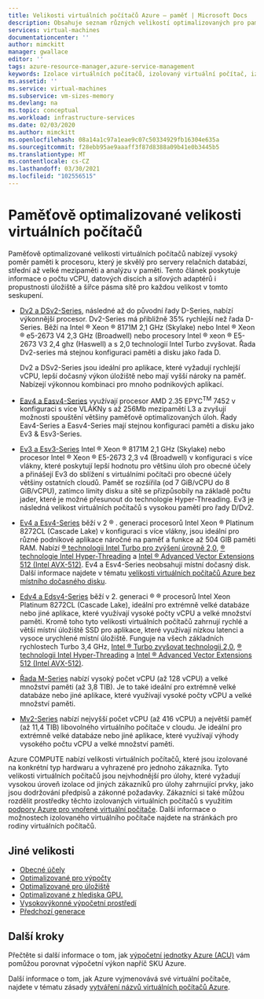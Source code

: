 ```yaml
---
title: Velikosti virtuálních počítačů Azure – paměť | Microsoft Docs
description: Obsahuje seznam různých velikostí optimalizovaných pro paměť, které jsou dostupné pro virtuální počítače v Azure. Uvádí informace o počtu vCPU, datových discích a síťových adaptérů a propustnosti úložiště a šířce pásma sítě pro velikosti v této sérii.
services: virtual-machines
documentationcenter: ''
author: mimckitt
manager: gwallace
editor: ''
tags: azure-resource-manager,azure-service-management
keywords: Izolace virtuálních počítačů, izolovaný virtuální počítač, izolace, izolovaný režim
ms.assetid: ''
ms.service: virtual-machines
ms.subservice: vm-sizes-memory
ms.devlang: na
ms.topic: conceptual
ms.workload: infrastructure-services
ms.date: 02/03/2020
ms.author: mimckitt
ms.openlocfilehash: 08a14a1c97a1eae9c07c50334929fb16304e635a
ms.sourcegitcommit: f28ebb95ae9aaaff3f87d8388a09b41e0b3445b5
ms.translationtype: MT
ms.contentlocale: cs-CZ
ms.lasthandoff: 03/30/2021
ms.locfileid: "102556515"
---
```

# <a name="memory-optimized-virtual-machine-sizes"></a>Paměťově optimalizované velikosti virtuálních počítačů

Paměťově optimalizované velikosti virtuálních počítačů nabízejí vysoký poměr paměti k procesoru, který je skvělý pro servery relačních databází, střední až velké mezipaměti a analýzu v paměti. Tento článek poskytuje informace o počtu vCPU, datových discích a síťových adaptérů i propustnosti úložiště a šířce pásma sítě pro každou velikost v tomto seskupení.

- [Dv2 a DSv2-Series](dv2-dsv2-series-memory.md), následné až do původní řady D-Series, nabízí výkonnější procesor. Dv2-Series má přibližně 35% rychlejší než řada D-Series. Běží na Intel &reg; Xeon &reg; 8171M 2,1 GHz (Skylake) nebo Intel &reg; Xeon &reg; e5-2673 V4 2,3 GHz (Broadwell) nebo procesory Intel &reg; xeon &reg; E5-2673 V3 2,4 ghz (Haswell) a s 2,0 technologií Intel Turbo zvyšovat. Řada Dv2-series má stejnou konfiguraci paměti a disku jako řada D.

    Dv2 a DSv2-Series jsou ideální pro aplikace, které vyžadují rychlejší vCPU, lepší dočasný výkon úložiště nebo mají vyšší nároky na paměť. Nabízejí výkonnou kombinaci pro mnoho podnikových aplikací.

- [Eav4 a Easv4-Series](eav4-easv4-series.md) využívají procesor AMD 2.35 EPYC<sup>TM</sup> 7452 v konfiguraci s více VLÁKNy s až 256Mb mezipamětí L3 a zvyšují možnosti spouštění většiny paměťově optimalizovaných úloh. Řady Eav4-Series a Easv4-Series mají stejnou konfiguraci paměti a disku jako Ev3 & Esv3-Series.

- [Ev3 a Esv3-Series](ev3-esv3-series.md) Intel &reg; Xeon &reg; 8171M 2,1 GHz (Skylake) nebo procesor Intel &reg; Xeon &reg; E5-2673 2,3 v4 (Broadwell) v konfiguraci s více vlákny, které poskytují lepší hodnotu pro většinu úloh pro obecné účely a přinášejí Ev3 do sblížení s virtuálními počítači pro obecné účely většiny ostatních cloudů. Paměť se rozšířila (od 7 GiB/vCPU do 8 GiB/vCPU), zatímco limity disku a sítě se přizpůsobily na základě počtu jader, které je možné přesunout do technologie Hyper-Threading. Ev3 je následná velikost virtuálních počítačů s vysokou pamětí pro řady D/Dv2.

- [Ev4 a Esv4-Series](ev4-esv4-series.md) běží v 2 &reg; . generaci procesorů Intel Xeon &reg; Platinum 8272CL (Cascade Lake) v konfiguraci s více vlákny, jsou ideální pro různé podnikové aplikace náročné na paměť a funkce až 504 GIB paměti RAM. Nabízí [ &reg; technologii Intel Turbo pro zvýšení úrovně 2,0](https://www.intel.com/content/www/us/en/architecture-and-technology/turbo-boost/turbo-boost-technology.html), [ &reg; technologie Intel Hyper-Threading](https://www.intel.com/content/www/us/en/architecture-and-technology/hyper-threading/hyper-threading-technology.html) a [Intel &reg; Advanced Vector Extensions 512 (Intel AVX-512)](https://www.intel.com/content/www/us/en/architecture-and-technology/avx-512-overview.html). Ev4 a Esv4-Series neobsahují místní dočasný disk. Další informace najdete v tématu  [velikosti virtuálních počítačů Azure bez místního dočasného disku](azure-vms-no-temp-disk.md).

- [Edv4 a Edsv4-Series](edv4-edsv4-series.md) běží v 2. generaci &reg; &reg; procesorů Intel Xeon Platinum 8272CL (Cascade Lake), ideální pro extrémně velké databáze nebo jiné aplikace, které využívají vysoké počty vCPU a velké množství paměti. Kromě toho tyto velikosti virtuálních počítačů zahrnují rychlé a větší místní úložiště SSD pro aplikace, které využívají nízkou latenci a vysoce urychlené místní úložiště. Funguje na všech základních rychlostech Turbo 3,4 GHz, [Intel &reg; Turbo zvyšovat technologii 2,0](https://www.intel.com/content/www/us/en/architecture-and-technology/turbo-boost/turbo-boost-technology.html), [ &reg; technologii Intel Hyper-Threading](https://www.intel.com/content/www/us/en/architecture-and-technology/hyper-threading/hyper-threading-technology.html) a [Intel &reg; Advanced Vector Extensions 512 (Intel AVX-512)](https://www.intel.com/content/www/us/en/architecture-and-technology/avx-512-overview.html).

- [Řada M-Series](m-series.md) nabízí vysoký počet vCPU (až 128 vCPU) a velké množství paměti (až 3,8 TIB). Je to také ideální pro extrémně velké databáze nebo jiné aplikace, které využívají vysoké počty vCPU a velké množství paměti.

- [Mv2-Series](mv2-series.md) nabízí nejvyšší počet vCPU (až 416 vCPU) a největší paměť (až 11,4 TIB) libovolného virtuálního počítače v cloudu. Je ideální pro extrémně velké databáze nebo jiné aplikace, které využívají výhody vysokého počtu vCPU a velké množství paměti.

Azure COMPUTE nabízí velikosti virtuálních počítačů, které jsou izolované na konkrétní typ hardwaru a vyhrazené pro jednoho zákazníka. Tyto velikosti virtuálních počítačů jsou nejvhodnější pro úlohy, které vyžadují vysokou úroveň izolace od jiných zákazníků pro úlohy zahrnující prvky, jako jsou dodržování předpisů a zákonné požadavky. Zákazníci si také můžou rozdělit prostředky těchto izolovaných virtuálních počítačů s využitím [podpory Azure pro vnořené virtuální počítače](https://azure.microsoft.com/blog/nested-virtualization-in-azure/). Další informace o možnostech izolovaného virtuálního počítače najdete na stránkách pro rodiny virtuálních počítačů.

## <a name="other-sizes"></a>Jiné velikosti

- [Obecné účely](sizes-general.md)
- [Optimalizované pro výpočty](sizes-compute.md)
- [Optimalizované pro úložiště](sizes-storage.md)
- [Optimalizované z hlediska GPU.](sizes-gpu.md)
- [Vysokovýkonné výpočetní prostředí](sizes-hpc.md)
- [Předchozí generace](sizes-previous-gen.md)

## <a name="next-steps"></a>Další kroky

Přečtěte si další informace o tom, jak [výpočetní jednotky Azure (ACU)](acu.md) vám pomůžou porovnat výpočetní výkon napříč SKU Azure.

Další informace o tom, jak Azure vyjmenovává své virtuální počítače, najdete v tématu zásady [vytváření názvů virtuálních počítačů Azure](./vm-naming-conventions.md).
